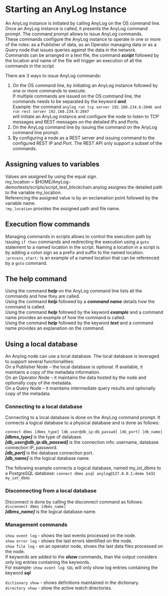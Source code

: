 # Starting an AnyLog Instance

An AnyLog instance is initiated by calling AnyLog on the OS command line.  
Once an AnyLog instance is called, it presents the AnyLog command prompt. The command prompt allows to issue AnyLog commands.    
These commands configure the AnyLog instance to operate in one or more of the roles: as a Publisher of data, as an Operator managing data or as a Query node that issues queries against the data in the network.    
Commands can be arranged in a text file, the command ***script*** followed by the location and name of the file will trigger an execution of all the commands in the script.  

There are 3 ways to issue AnyLog commands:    

1)	On the OS command line, by initiating an AnyLog instance followed by one or more commands to execute.  
If multiple commands are issued on the OS command line, the commands needs to be separated by the keyword ***and***.  
Example: the command ```anylog run tcp server 192.168.234.6:2046 and run rest server 192.168.234.6:2047```   
will initiate an AnyLog instance and configure the node to listen to TCP messages and REST messages on the detailed IPs and Ports.     
2)	On the AnyLog command line by issuing the command on the AnyLog command line prompt.  
3)	By configuring a node as a REST server and issuing command to the configured REST IP and Port. The REST API only support a subset of the commands.

## Assigning values to variables
Values are assigned by using the equal sign.  
my_location =  $HOME/AnyLog-demo/tests/scripts/script_test_blockchain.anylog assignes the detailed path to the variable my_location.  
Referencing the assigned value is by an exclamation point followed by the variable name.  
```!my_location``` provides the assigned path and file name.  

## Execution flow commands
Managing commands in scripts allows to control the execution path by issuing ```if then``` commands and redirecting the execution using a ```goto``` statement to a named location in the script.
Naming a location in a script  is by adding a colon sign as a prefix and suffix to the named location.  
```:process_start:``` is an example of a named location that can be referenced by a ```goto``` command.
  
## The help command
Using the command ***help*** on the AnyLog command line lists all the commands and how they are called.  
Using the command ***help*** followed by a ***command name*** details how the command is called.  
Using the command ***help*** followed by the keyword ***example*** and a command name provides an example of how the command is called.  
Using the command ***help*** followed by the keyword ***text*** and a command name provides an explanation on the command.  

## Using a local database
An Anylog node can use a local database. The local database is leveraged to support several functionalities:  
On a Publisher Node – the local database is optional. If available, it maintains a copy of the metadata information.  
On an Operator Node – it maintains the data hosted by the node and optionally copy of the metadata.  
On a Query Node – it maintains intermediate query results and optionally copy of the metadata.  

### Connecting to a local database
Connecting to a local database is done on the AnyLog command prompt. It connects a logical database to a physical database and is done as follows:

```connect dbms [dbms_type] [db_user@db_ip:db_passwd] [db_port] [db_name]```  
***[dbms_type]*** is the type of database.  
***[db_user@db_ip:db_passwd]*** is the connection info: username, database connection IP, password.  
***[db_port]*** is the database connection port.  
***[db_name]*** is the logical database name.  

The following example connects a logical database, named my_iot_dbms to a PostgreSQL database:
```connect dbms psql anylog@127.0.0.1:demo 5432 my_iot_dbms```

### Disconnecting from a local database
Disconnect is done by calling the disconnect command as follows:  
```disconnect dbms [dbms_name]```  
***[dbms_name]*** is the logical database name.

### Management commands
```show event log``` - shows the last events processed on the node.  
```show error log``` - shows the last errors identified on the node.   
```show file log``` - on an operator node, shows the last data files processed on the node.  
If keywords are added to the ***show*** commands, than the output considers only log entries containing the keywords.  
For example: ```show event log SQL``` will only show log entries containing the keyword ***sql***  

```dictionary show``` - shows definitions maintained in the dictionary.  
```directory show``` - show the active watch directories.  

